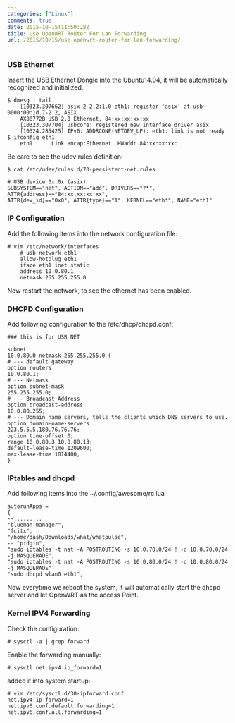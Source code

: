 ```yaml
---
categories: ["Linux"]
comments: true
date: 2015-10-15T11:50:28Z
title: Use OpenWRT Router For Lan Forwarding
url: /2015/10/15/use-openwrt-router-for-lan-forwarding/
---
```


### USB Ethernet
Insert the USB Ethernet Dongle into the Ubuntu14.04, it will be automatically
recognized and initialized.    

```
$ dmesg | tail 
    [10323.307662] asix 2-2.2:1.0 eth1: register 'asix' at usb-0000:00:1d.7-2.2, ASIX
    AX88772B USB 2.0 Ethernet, 84:xx:xx:xx:xx
    [10323.307704] usbcore: registered new interface driver asix
    [10324.285425] IPv6: ADDRCONF(NETDEV_UP): eth1: link is not ready
$ ifconfig eth1
    eth1      Link encap:Ethernet  HWaddr 84:xx:xx:xx:
```

Be care to see the udev rules definition:    

```
$ cat /etc/udev/rules.d/70-persistent-net.rules 

# USB device 0x:0x (asix)
SUBSYSTEM=="net", ACTION=="add", DRIVERS=="?*", ATTR{address}=="84:xx:xx:xx:xx",
ATTR{dev_id}=="0x0", ATTR{type}=="1", KERNEL=="eth*", NAME="eth1"
```

### IP Configuration
Add the following items into the network configuration file:    

```
# vim /etc/network/interfaces 
    # usb network eth1
    allow-hotplug eth1
    iface eth1 inet static
    address 10.0.80.1
    netmask 255.255.255.0
```

Now restart the network, to see the ethernet has been enabled.    

### DHCPD Configuration
Add following configuration to the /etc/dhcp/dhcpd.conf:   

```
### this is for USB NET

subnet
10.0.80.0 netmask 255.255.255.0 {
# --- default gateway
option routers
10.0.80.1;
# --- Netmask
option subnet-mask
255.255.255.0;
# --- Broadcast Address
option broadcast-address
10.0.80.255;
# --- Domain name servers, tells the clients which DNS servers to use.
option domain-name-servers
223.5.5.5,180.76.76.76;
option time-offset 0;
range 10.0.80.3 10.0.80.13;
default-lease-time 1209600;
max-lease-time 1814400;
}
```

### IPtables and dhcpd

Add following items into the ~/.config/awesome/rc.lua

```
autorunApps =
{
--.........
"blueman-manager",
"fcitx",
"/home/dash/Downloads/what/whatpulse",
-- "pidgin",
"sudo iptables -t nat -A POSTROUTING -s 10.0.70.0/24 ! -d 10.0.70.0/24  -j MASQUERADE",
"sudo iptables -t nat -A POSTROUTING -s 10.0.80.0/24 ! -d 10.0.80.0/24 -j MASQUERADE" 
"sudo dhcpd wlan0 eth1",
```

Now everytime we reboot the system, it will automatically start the dhcpd server and
let OpenWRT as the access Point.    

### Kernel IPV4 Forwarding
Check the configuration:    

```
# sysctl -a | grep forward
```
Enable the forwarding manually:    

```
# sysctl net.ipv4.ip_forward=1
```

added it into system startup:    

```
# vim /etc/sysctl.d/30-ipforward.conf
net.ipv4.ip_forward=1
net.ipv6.conf.default.forwarding=1
net.ipv6.conf.all.forwarding=1
```
